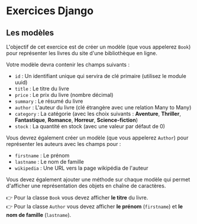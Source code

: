 # Exercices Django

## Les modèles

L'objectif de cet exercice est de créer un modèle (que vous appelerez `Book`) pour représenter les livres du site d'une bibliothèque en ligne.

Votre modèle devra contenir les champs suivants :
- `id` : Un identifiant unique qui servira de clé primaire (utilisez le module uuid)
- `title` : Le titre du livre
- `price` : Le prix du livre (nombre décimal)
- `summary` : Le résumé du livre
- `author` : L'auteur du livre (clé étrangère avec une relation Many to Many)
- `category` : La catégorie (avec les choix suivants : **Aventure**, **Thriller**, **Fantastique**, **Romance**, **Horreur**, **Science-fiction**)
- `stock` : La quantité en stock (avec une valeur par défaut de 0)


Vous devrez également créer un modèle (que vous appelerez `Author`) pour représenter les auteurs avec les champs pour :
- `firstname` : Le prénom
- `lastname` : Le nom de famille
- `wikipedia` : Une URL vers la page wikipédia de l'auteur

Vous devez également ajouter une méthode sur chaque modèle qui permet d'afficher une représentation des objets en chaîne de caractères.

👉 Pour la classe `Book` vous devez afficher **le titre** du livre.  
👉 Pour la classe `Author` vous devez afficher **le prénom** (`firstname`) et **le nom de famille** (`lastname`).